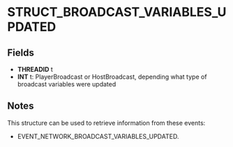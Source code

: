 # STRUCT_BROADCAST_VARIABLES_UPDATED

## Fields
* **THREADID** t
* **INT** t: PlayerBroadcast or HostBroadcast, depending what type of broadcast variables were updated

## Notes
This structure can be used to retrieve information from these events:
- EVENT_NETWORK_BROADCAST_VARIABLES_UPDATED.